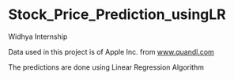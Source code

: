 # Stock_Price_Prediction_usingLR
Widhya Internship

Data used in this project is of Apple Inc. from www.quandl.com

The predictions are done using Linear Regression Algorithm
